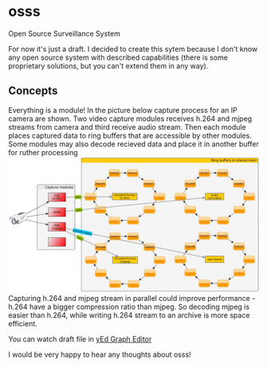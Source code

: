 osss
====

Open Source Surveillance System

For now it's just a draft. I decided to create this sytem because I don't know any open source system with described capabilities (there is some proprietary solutions, but you can't extend them in any way).

Concepts
--------
Everything is a module! In the picture below capture process for an IP camera are shown. Two video capture modules receives h.264 and mjpeg streams from camera and third receive audio stream. Then each module places captured data to ring buffers that are accessible by other modules. Some modules may also decode recieved data and place it in another buffer for ruther processing
![](images/capture.jpg)
Capturing h.264 and mjpeg stream in parallel could improve performance - h.264 have a bigger compression ratio than mjpeg. So decoding mjpeg is easier than h.264, while writing h.264 stream to an archive is more space efficient.


You can watch draft file in [yEd Graph Editor](http://www.yworks.com/en/products_yed_about.html)

I would be very happy to hear any thoughts about osss!
